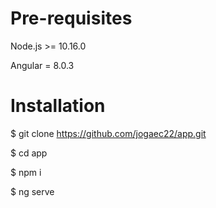 # Pre-requisites

Node.js >= 10.16.0

Angular = 8.0.3



# Installation

$ git clone https://github.com/jogaec22/app.git

$ cd app

$ npm i

$ ng serve
